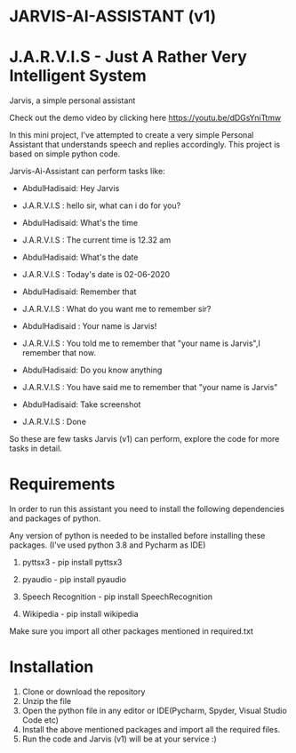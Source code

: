# JARVIS-AI-ASSISTANT (v1)
# J.A.R.V.I.S - Just A Rather Very Intelligent System
Jarvis, a simple personal assistant

Check out the demo video by clicking here 
https://youtu.be/dDGsYniTtmw


In this mini project, I've attempted to create a very simple Personal Assistant that understands speech and replies accordingly. This project is based on simple python code.

Jarvis-Ai-Assistant can perform tasks like:


* AbdulHadisaid: Hey Jarvis

* J.A.R.V.I.S :  hello sir, what can i do for you?


* AbdulHadisaid: What's the time

* J.A.R.V.I.S :  The current time is 12.32 am


* AbdulHadisaid: What's the date

* J.A.R.V.I.S :  Today's date is 02-06-2020


* AbdulHadisaid: Remember that

* J.A.R.V.I.S :  What do you want me to remember sir?

* AbdulHadisaid : Your name is Jarvis!

* J.A.R.V.I.S :  You told me to remember that "your name is Jarvis",I remember that now.

* AbdulHadisaid: Do you know anything

* J.A.R.V.I.S : You have said me to remember that "your name is Jarvis"

* AbdulHadisaid: Take screenshot

* J.A.R.V.I.S : Done

So these are few tasks Jarvis (v1) can perform, explore the code for more tasks in detail.



# Requirements

In order to run this assistant you need to install the following dependencies and packages of python.

Any version of python is needed to be installed before installing these packages.
(I've used python 3.8 and Pycharm as IDE)

1. pyttsx3 - pip install pyttsx3

2. pyaudio - pip install pyaudio

3. Speech Recognition - pip install SpeechRecognition

4. Wikipedia - pip install wikipedia

Make sure you import all other packages mentioned in required.txt

# Installation

1. Clone or download the repository
2. Unzip the file 
3. Open the python file in any editor or IDE(Pycharm, Spyder, Visual Studio Code etc)
4. Install the above mentioned packages and import all the required files.
5. Run the code and Jarvis (v1) will be at your service :)

